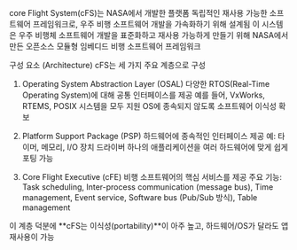 ​core Flight System(cFS)는 NASA에서 개발한 플랫폼 독립적인 재사용 가능한 소프트웨어 프레임워크로, 우주 비행 소프트웨어 개발을 가속화하기 위해 설계됨
이 시스템은 우주 비행체 소프트웨어 개발을 표준화하고 재사용 가능하게 만들기 위해 NASA에서 만든 오픈소스 모듈형 임베디드 비행 소프트웨어 프레임워크

구성 요소 (Architecture)
cFS는 세 가지 주요 계층으로 구성

1. Operating System Abstraction Layer (OSAL)
다양한 RTOS(Real-Time Operating System)에 대해 공통 인터페이스를 제공
예를 들어, VxWorks, RTEMS, POSIX 시스템을 모두 지원
OS에 종속되지 않도록 소프트웨어 이식성 확보

2. Platform Support Package (PSP)
하드웨어에 종속적인 인터페이스 제공
예: 타이머, 메모리, I/O 장치 드라이버
하나의 애플리케이션을 여러 하드웨어에 맞게 쉽게 포팅 가능

3. Core Flight Executive (cFE)
비행 소프트웨어의 핵심 서비스를 제공
주요 기능: Task scheduling, Inter-process communication (message bus), Time management, Event service, Software bus (Pub/Sub 방식), Table management

이 계층 덕분에 **cFS는 이식성(portability)**이 아주 높고, 하드웨어/OS가 달라도 앱 재사용이 가능

